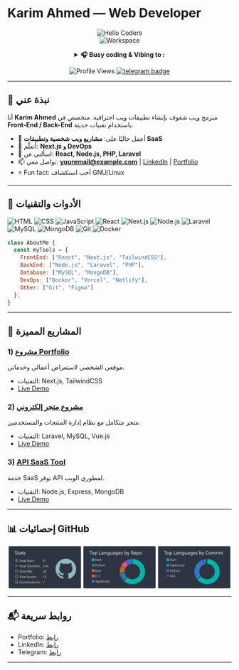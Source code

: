# Karim Ahmed — Web Developer

<div align="center" width="50">

<img src="https://github.com/SP-XD/SP-XD/blob/main/images/hellocoders_rounded.gif?raw=true" alt="Hello Coders" width="60%"/> <br> <img src="https://github.com/SP-XD/SP-XD/blob/main/images/dev-working_rounded.gif?raw=true" alt="Workspace"  width="40%"/><br>

<details>
<p><strong> <summary> 🎧 Busy coding & Vibing to : </summary> </strong></p>

[![Spotify](https://spotify-readme.sp-xd.vercel.app/api/spotify)](https://open.spotify.com/user/somnathpaul)

</details>

![Profile Views](https://komarev.com/ghpvc/?username=karim-ahmed\&style=flat\&color=orange\&label=PROFILE+VIEWS)
[![telegram badge](https://img.shields.io/badge/KarimAhmed-grey?style=flat\&logo=telegram)](https://t.me/yourtelegram)

</div>

---

## 👋 نبذة عني

أنا **Karim Ahmed** مبرمج ويب شغوف بإنشاء تطبيقات ويب احترافية. متخصص في **Front-End / Back-End** باستخدام تقنيات حديثة.

* 🔭 أعمل حاليًا على: **مشاريع ويب شخصية وتطبيقات SaaS**
* 🌱 أتعلّم: **Next.js و DevOps**
* 💬 اسألني عن: **React, Node.js, PHP, Laravel**
* 📫 تواصل معي: **[youremail@example.com](mailto:youremail@example.com)** | [LinkedIn](#) | [Portfolio](#)
* ⚡ Fun fact: أحب استكشاف GNU/Linux

---

## 🧰 الأدوات والتقنيات

![HTML](https://img.shields.io/badge/HTML5-E34F26?style=flat\&logo=html5\&logoColor=white)
![CSS](https://img.shields.io/badge/CSS3-1572B6?style=flat\&logo=css3\&logoColor=white)
![JavaScript](https://img.shields.io/badge/JavaScript-323330?style=flat\&logo=javascript\&logoColor=F7DF1E)
![React](https://img.shields.io/badge/React-20232A?style=flat\&logo=react\&logoColor=61DAFB)
![Next.js](https://img.shields.io/badge/Next.js-000000?style=flat\&logo=nextdotjs\&logoColor=white)
![Node.js](https://img.shields.io/badge/Node.js-43853D?style=flat\&logo=node-dot-js\&logoColor=white)
![Laravel](https://img.shields.io/badge/Laravel-FF2D20?style=flat\&logo=laravel\&logoColor=white)
![MySQL](https://img.shields.io/badge/MySQL-005C84?style=flat\&logo=mysql\&logoColor=white)
![MongoDB](https://img.shields.io/badge/MongoDB-4EA94B?style=flat\&logo=mongodb\&logoColor=white)
![Git](https://img.shields.io/badge/GIT-E44C30?style=flat\&logo=git\&logoColor=white)
![Docker](https://img.shields.io/badge/Docker-2496ED?style=flat\&logo=docker\&logoColor=white)

```javascript
class AboutMe {
  const myTools = {
    FrontEnd: ["React", "Next.js", "TailwindCSS"],
    BackEnd: ["Node.js", "Laravel", "PHP"],
    Database: ["MySQL", "MongoDB"],
    DevOps: ["Docker", "Vercel", "Netlify"],
    Other: ["Git", "Figma"]
  };
}
```

---

## 🚀 المشاريع المميزة

### 1) [مشروع Portfolio](#)

موقعي الشخصي لاستعراض أعمالي وخدماتي.

* التقنيات: Next.js, TailwindCSS
* [Live Demo](#)

### 2) [مشروع متجر إلكتروني](#)

متجر متكامل مع نظام إدارة المنتجات والمستخدمين.

* التقنيات: Laravel, MySQL, Vue.js
* [Live Demo](#)

### 3) [API SaaS Tool](#)

خدمة SaaS توفر API لمطوري الويب.

* التقنيات: Node.js, Express, MongoDB
* [Live Demo](#)

---

## 📊 إحصائيات GitHub

<div align="center">
<img src="https://raw.githubusercontent.com/SP-XD/profile-summary-cards/master/profile-summary-card-output/nord_dark/3-stats.svg" width="32.5%">
<img src="https://raw.githubusercontent.com/SP-XD/profile-summary-cards/master/profile-summary-card-output/nord_dark/1-repos-per-language.svg" width="32.5%">
<img src="https://raw.githubusercontent.com/SP-XD/profile-summary-cards/master/profile-summary-card-output/nord_dark/2-most-commit-language.svg" width="32.5%">
</div>

---

## 📬 روابط سريعة

* Portfolio: [رابط](#)
* LinkedIn: [رابط](#)
* Telegram: [رابط](#)

---
